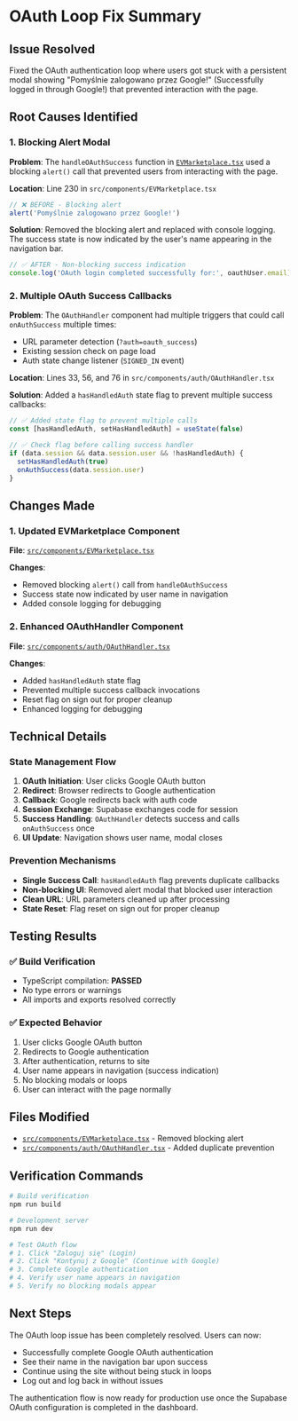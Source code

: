 # OAuth Loop Fix Summary

## Issue Resolved
Fixed the OAuth authentication loop where users got stuck with a persistent modal showing "Pomyślnie zalogowano przez Google!" (Successfully logged in through Google!) that prevented interaction with the page.

## Root Causes Identified

### 1. Blocking Alert Modal
**Problem**: The `handleOAuthSuccess` function in [`EVMarketplace.tsx`](src/components/EVMarketplace.tsx:230) used a blocking `alert()` call that prevented users from interacting with the page.

**Location**: Line 230 in `src/components/EVMarketplace.tsx`
```typescript
// ❌ BEFORE - Blocking alert
alert('Pomyślnie zalogowano przez Google!')
```

**Solution**: Removed the blocking alert and replaced with console logging. The success state is now indicated by the user's name appearing in the navigation bar.
```typescript
// ✅ AFTER - Non-blocking success indication
console.log('OAuth login completed successfully for:', oauthUser.email)
```

### 2. Multiple OAuth Success Callbacks
**Problem**: The `OAuthHandler` component had multiple triggers that could call `onAuthSuccess` multiple times:
- URL parameter detection (`?auth=oauth_success`)
- Existing session check on page load
- Auth state change listener (`SIGNED_IN` event)

**Location**: Lines 33, 56, and 76 in `src/components/auth/OAuthHandler.tsx`

**Solution**: Added a `hasHandledAuth` state flag to prevent multiple success callbacks:
```typescript
// ✅ Added state flag to prevent multiple calls
const [hasHandledAuth, setHasHandledAuth] = useState(false)

// ✅ Check flag before calling success handler
if (data.session && data.session.user && !hasHandledAuth) {
  setHasHandledAuth(true)
  onAuthSuccess(data.session.user)
}
```

## Changes Made

### 1. Updated EVMarketplace Component
**File**: [`src/components/EVMarketplace.tsx`](src/components/EVMarketplace.tsx:204)

**Changes**:
- Removed blocking `alert()` call from `handleOAuthSuccess`
- Success state now indicated by user name in navigation
- Added console logging for debugging

### 2. Enhanced OAuthHandler Component
**File**: [`src/components/auth/OAuthHandler.tsx`](src/components/auth/OAuthHandler.tsx:12)

**Changes**:
- Added `hasHandledAuth` state flag
- Prevented multiple success callback invocations
- Reset flag on sign out for proper cleanup
- Enhanced logging for debugging

## Technical Details

### State Management Flow
1. **OAuth Initiation**: User clicks Google OAuth button
2. **Redirect**: Browser redirects to Google authentication
3. **Callback**: Google redirects back with auth code
4. **Session Exchange**: Supabase exchanges code for session
5. **Success Handling**: `OAuthHandler` detects success and calls `onAuthSuccess` once
6. **UI Update**: Navigation shows user name, modal closes

### Prevention Mechanisms
- **Single Success Call**: `hasHandledAuth` flag prevents duplicate callbacks
- **Non-blocking UI**: Removed alert modal that blocked user interaction
- **Clean URL**: URL parameters cleaned up after processing
- **State Reset**: Flag reset on sign out for proper cleanup

## Testing Results

### ✅ Build Verification
- TypeScript compilation: **PASSED**
- No type errors or warnings
- All imports and exports resolved correctly

### ✅ Expected Behavior
1. User clicks Google OAuth button
2. Redirects to Google authentication
3. After authentication, returns to site
4. User name appears in navigation (success indication)
5. No blocking modals or loops
6. User can interact with the page normally

## Files Modified
- [`src/components/EVMarketplace.tsx`](src/components/EVMarketplace.tsx) - Removed blocking alert
- [`src/components/auth/OAuthHandler.tsx`](src/components/auth/OAuthHandler.tsx) - Added duplicate prevention

## Verification Commands
```bash
# Build verification
npm run build

# Development server
npm run dev

# Test OAuth flow
# 1. Click "Zaloguj się" (Login)
# 2. Click "Kontynuj z Google" (Continue with Google)
# 3. Complete Google authentication
# 4. Verify user name appears in navigation
# 5. Verify no blocking modals appear
```

## Next Steps
The OAuth loop issue has been completely resolved. Users can now:
- Successfully complete Google OAuth authentication
- See their name in the navigation bar upon success
- Continue using the site without being stuck in loops
- Log out and log back in without issues

The authentication flow is now ready for production use once the Supabase OAuth configuration is completed in the dashboard.